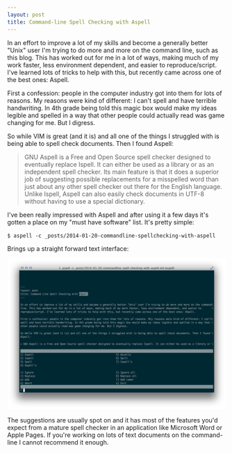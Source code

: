 ```yaml
---
layout: post
title: Command-line Spell Checking with Aspell
---
```


In an effort to improve a lot of my skills and become a generally better "Unix" user I'm trying to do more and more on the command line, such as this blog. This has worked out for me in a lot of ways, making much of my work faster, less environment dependent, and easier to reproduce/script. I've learned lots of tricks to help with this, but recently came across one of the best ones: Aspell.

First a confession: people in the computer industry got into them for lots of reasons. My reasons were kind of different: I can't spell and have terrible handwriting. In 4th grade being told this magic box would make my ideas legible and spelled in a way that other people could actually read was game changing for me. But I digress.

So while VIM is great (and it is) and all one of the things I struggled with is being able to spell check documents. Then I found Aspell:

> GNU Aspell is a Free and Open Source spell checker designed to eventually replace Ispell. It can either be used as a library or as an independent spell checker. Its main feature is that it does a superior job of suggesting possible replacements for a misspelled word than just about any other spell checker out there for the English language. Unlike Ispell, Aspell can also easily check documents in UTF-8 without having to use a special dictionary.

I've been really impressed with Aspell and after using it a few days it's gotten a place on my "must have software" list. It's pretty simple:

```
$ aspell -c _posts/2014-01-20-commandline-spellchecking-with-aspell
```

Brings up a straight forward text interface:

<img src="./public/aspell.png" alt="aspell" style="width: 700px;"/>

The suggestions are usually spot on and it has most of the features you'd expect from a mature spell checker in an application like Microsoft Word or Apple Pages. If you're working on lots of text documents on the command-line I cannot recommend it enough.